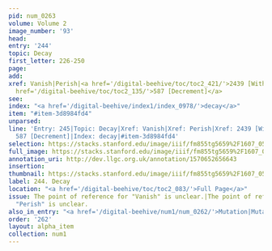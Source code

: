 ```yaml
---
pid: num_0263
volume: Volume 2
image_number: '93'
head: 
entry: '244'
topic: Decay
first_letter: 226-250
page: 
add: 
xref: Vanish|Perish|<a href='/digital-beehive/toc/toc2_421/'>2439 [Wither]</a>|<a
  href='/digital-beehive/toc/toc2_135/'>587 [Decrement]</a>
see: 
index: "<a href='/digital-beehive/index1/index_0978/'>decay</a>"
item: "#item-3d8984fd4"
unparsed: 
line: 'Entry: 245|Topic: Decay|Xref: Vanish|Xref: Perish|Xref: 2439 [Wither]|Xref:
  587 [Decrement]|Index: decay|#item-3d8984fd4'
selection: https://stacks.stanford.edu/image/iiif/fm855tg5659%2F1607_0560/316,4422,2996,626/full/0/default.jpg
full_image: https://stacks.stanford.edu/image/iiif/fm855tg5659%2F1607_0560/full/full/0/default.jpg
annotation_uri: http://dev.llgc.org.uk/annotation/1570652656643
insertion: 
thumbnail: https://stacks.stanford.edu/image/iiif/fm855tg5659%2F1607_0560/316,4422,600,180/250,/0/default.jpg
label: 244. Decay
location: "<a href='/digital-beehive/toc/toc2_083/'>Full Page</a>"
issue: The point of reference for "Vanish" is unclear.|The point of reference for
  "Perish" is unclear.
also_in_entry: "<a href='/digital-beehive/num1/num_0262/'>Mutation|Mutability</a>"
order: '262'
layout: alpha_item
collection: num1
---
```

